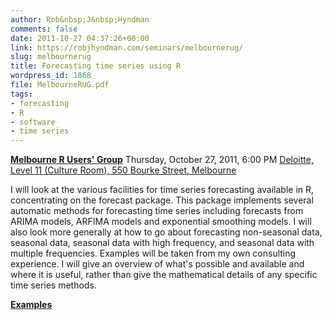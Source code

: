 ```yaml
---
author: Rob&nbsp;J&nbsp;Hyndman
comments: false
date: 2011-10-27 04:37:26+00:00
link: https://robjhyndman.com/seminars/melbournerug/
slug: melbournerug
title: Forecasting time series using R
wordpress_id: 1868
file: MelbourneRUG.pdf
tags:
- forecasting
- R
- software
- time series
---
```


[**Melbourne R Users' Group**](http://www.meetup.com/MelbURN-Melbourne-Users-of-R-Network/events/30544191/)
Thursday, October 27, 2011, 6:00 PM
[Deloitte, Level 11 (Culture Room), 550 Bourke Street, Melbourne](http://maps.google.com/maps?q=Level+11%2C+550+Bourke+Street%2C+Melbourne)

I will look at the various facilities for time series forecasting available in R, concentrating on the forecast package. This package implements several automatic methods for forecasting time series including forecasts from ARIMA models, ARFIMA models and exponential smoothing models. I will also look more generally at how to go about forecasting non-seasonal data, seasonal data, seasonal data with high frequency, and seasonal data with multiple frequencies. Examples will be taken from my own consulting experience. I will give an overview of what's possible and available and where it is useful, rather than give the mathematical details of any specific time series methods.

**[Examples](/talks/MelbourneRUGexamples.R)**


